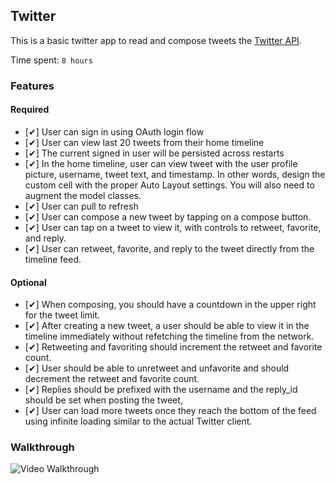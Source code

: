 ## Twitter

This is a basic twitter app to read and compose tweets the [Twitter API](https://apps.twitter.com/).

Time spent: `8 hours`

### Features

#### Required

- [✔] User can sign in using OAuth login flow
- [✔] User can view last 20 tweets from their home timeline
- [✔] The current signed in user will be persisted across restarts
- [✔] In the home timeline, user can view tweet with the user profile picture, username, tweet text, and timestamp.  In other words, design the custom cell with the proper Auto Layout settings.  You will also need to augment the model classes.
- [✔] User can pull to refresh
- [✔] User can compose a new tweet by tapping on a compose button.
- [✔] User can tap on a tweet to view it, with controls to retweet, favorite, and reply.
- [✔] User can retweet, favorite, and reply to the tweet directly from the timeline feed.

#### Optional

- [✔] When composing, you should have a countdown in the upper right for the tweet limit.
- [✔] After creating a new tweet, a user should be able to view it in the timeline immediately without refetching the timeline from the network.
- [✔] Retweeting and favoriting should increment the retweet and favorite count.
- [✔] User should be able to unretweet and unfavorite and should decrement the retweet and favorite count.
- [✔] Replies should be prefixed with the username and the reply_id should be set when posting the tweet,
- [✔] User can load more tweets once they reach the bottom of the feed using infinite loading similar to the actual Twitter client.

### Walkthrough

![Video Walkthrough](...)